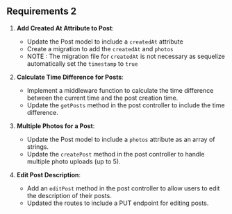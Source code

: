 ## Requirements 2

1. **Add Created At Attribute to Post**:

   - Update the Post model to include a `createdAt` attribute
   - Create a migration to add the `createdAt` and `photos`
   - NOTE : The migration file for `createdAt` is not necessary as sequelize
     automatically set the `timestamp` to `true`

2. **Calculate Time Difference for Posts**:

   - Implement a middleware function to calculate the time difference between
     the current time and the post creation time.
   - Update the `getPosts` method in the post controller to include the time
     difference.

3. **Multiple Photos for a Post**:

   - Update the Post model to include a `photos` attribute as an array of
     strings.
   - Update the `createPost` method in the post controller to handle multiple
     photo uploads (up to 5).

4. **Edit Post Description**:
   - Add an `editPost` method in the post controller to allow users to edit the
     description of their posts.
   - Updated the routes to include a PUT endpoint for editing posts.
